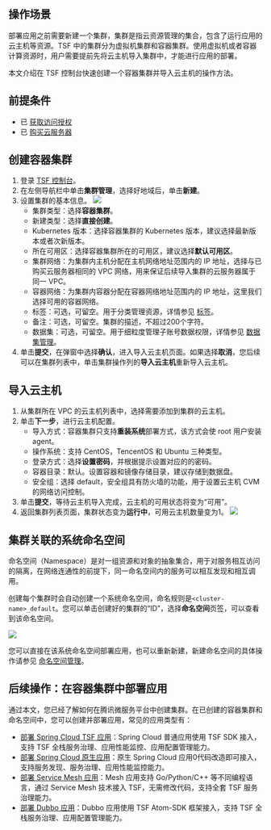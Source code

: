 ## 操作场景

部署应用之前需要新建一个集群，集群是指云资源管理的集合，包含了运行应用的云主机等资源。TSF 中的集群分为虚拟机集群和容器集群。使用虚拟机或者容器计算资源时，用户需要提前先将云主机导入集群中，才能进行应用的部署。

本文介绍在 TSF 控制台快速创建一个容器集群并导入云主机的操作方法。

## 前提条件

- 已 [获取访问授权](https://cloud.tencent.com/document/product/649/16869)
- 已 [购买云服务器](https://buy.cloud.tencent.com/cvm)

## 创建容器集群

1. 登录 [TSF 控制台](https://console.cloud.tencent.com/tsf/index)。
2. 在左侧导航栏中单击**集群管理**，选择好地域后，单击**新建**。
3. 设置集群的基本信息。
   ![](https://qcloudimg.tencent-cloud.cn/raw/a5cb4239b36da196fe5d17bc193a53f2.png)
   - 集群类型：选择**容器集群**。
   - 新建类型：选择**直接创建**。
   - Kubernetes 版本：选择容器集群的 Kubernetes 版本，建议选择最新版本或者次新版本。
   - 所在可用区：选择容器集群所在的可用区，建议选择**默认可用区**。
   - 集群网络：为集群内主机分配在主机网络地址范围内的 IP 地址，选择与已购买云服务器相同的 VPC 网络，用来保证后续导入集群的云服务器属于同一 VPC。
   - 容器网络：为集群内容器分配在容器网络地址范围内的 IP 地址，这里我们选择可用的容器网络。
   - 标签：可选，可留空。用于分类管理资源，详情参见 [标签](https://cloud.tencent.com/document/product/649/53869)。
   - 备注：可选，可留空。集群的描述，不超过200个字符。
   - 数据集：可选，可留空。用于细粒度管理子账号数据权限，详情参见 [数据集管理](https://cloud.tencent.com/document/product/649/38326)。
4. 单击**提交**，在弹窗中选择**确认**，进入导入云主机页面。如果选择**取消**，您后续可以在集群列表中，单击集群操作列的**导入云主机**重新导入云主机。



## 导入云主机

1. 从集群所在 VPC 的云主机列表中，选择需要添加到集群的云主机。
2. 单击**下一步**，进行云主机配置。
   - 导入方式：容器集群只支持**重装系统**部署方式，该方式会使 root 用户安装 agent。
   - 操作系统：支持 CentOS，TencentOS 和 Ubuntu 三种类型。
   - 登录方式：选择**设置密码**，并根据提示设置对应的的密码。
   - 容器目录：默认。设置容器和镜像存储目录，建议存储到数据盘。
   - 安全组：选择 default，安全组具有防火墙的功能，用于设置云主机 CVM 的网络访问控制。
3. 单击**提交**，等待云主机导入完成，云主机的可用状态将变为“可用”。
4. 返回集群列表页面，集群状态变为**运行中**，可用云主机数量变为1。
![](https://qcloudimg.tencent-cloud.cn/raw/7434d5b295c03cd13a86711c74fc605b.png)





## 集群关联的系统命名空间

命名空间（Namespace）是对一组资源和对象的抽象集合，用于对服务相互访问的隔离，在网络连通性的前提下，同一命名空间内的服务可以相互发现和相互调用。

创建每个集群时会自动创建一个系统命名空间，命名规则是`<cluster-name>_default`。您可以单击创建好的集群的“ID”，选择**命名空间**页签，可以查看到该命名空间。

![](https://qcloudimg.tencent-cloud.cn/raw/49f3a6cd304ccac44ce586ecf4d99706.png)

您可以直接在该系统命名空间部署应用，也可以重新新建，新建命名空间的具体操作请参见 [命名空间管理](https://cloud.tencent.com/document/product/649/15522)。



## 后续操作：在容器集群中部署应用

通过本文，您已经了解如何在腾讯微服务平台中创建集群。在已创建的容器集群和命名空间中，您可以创建并部署应用，常见的应用类型有：

- [部署 Spring Cloud TSF 应用](https://cloud.tencent.com/document/product/649/55504)：Spring Cloud 普通应用使用 TSF SDK 接入，支持 TSF 全栈服务治理、应用性能监控、应用配置管理能力。
- [部署 Spring Cloud 原生应用](https://cloud.tencent.com/document/product/649/55503)：原生 Spring Cloud 应用0代码改造即可接入，支持服务发现、服务治理、应用性能监控能力。
- [部署 Service Mesh 应用](https://cloud.tencent.com/document/product/649/55501)：Mesh 应用支持 Go/Python/C++ 等不同编程语言，通过 Service Mesh 技术接入 TSF，无需修改代码，支持全套 TSF 服务治理能力。
- [部署 Dubbo 应用](https://cloud.tencent.com/document/product/649/55500)：Dubbo 应用使用 TSF Atom-SDK 框架接入，支持 TSF 全栈服务治理、应用配置管理能力。



